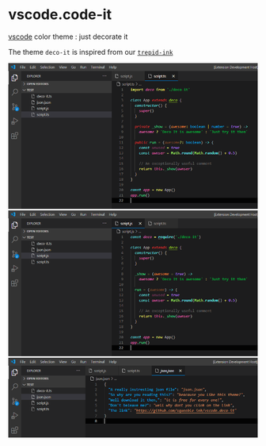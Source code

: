 # vscode.code-it

[vscode](https://code.visualstudio.com/) color theme : just decorate it

The theme `deco-it` is inspired from our [`trepid-ink`](https://github.com/squeeble-ink/vscode.trepid-ink/edit/master/README.md)

![Trepid Ink](./assets/deco-it-ts-100.png)  
![Trepid Ink](./assets/deco-it-js-100.png)  
![Trepid Ink](./assets/deco-it-json-100.png)
